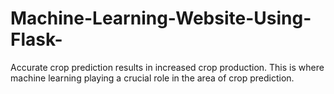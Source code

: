# Machine-Learning-Website-Using-Flask-
Accurate crop prediction results in increased crop production. This is where machine learning playing a crucial role in the area of crop prediction.
